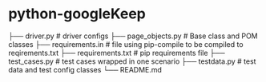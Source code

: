 # python-googleKeep
├── driver.py                   # driver configs
├── page_objects.py             # Base class and POM classes 
├── requirements.in             # file using pip-compile to be compiled to reqirements.txt
├── requirements.txt            # pip requirements file
├── test_cases.py               # test cases wrapped in one scenario
├── testdata.py                 # test data and test config classes
└── README.md
